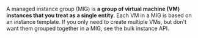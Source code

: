 
A managed instance group (MIG) is **a group of virtual machine (VM) instances that you treat as a single entity**. Each VM in a MIG is based on an instance template. If you only need to create multiple VMs, but don't want them grouped together in a MIG, see the bulk instance API.
